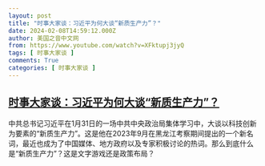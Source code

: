 ```yaml
---
layout: post
title: "时事大家谈：习近平为何大谈“新质生产力”？"
date: 2024-02-08T14:59:12.000Z
author: 美国之音中文网
from: https://www.youtube.com/watch?v=XFktupj3jyQ
tags: [ 时事大家谈 ]
comments: True
categories: [ 时事大家谈 ]
---
```

<!--1707404352000-->
[时事大家谈：习近平为何大谈“新质生产力”？](https://www.youtube.com/watch?v=XFktupj3jyQ)
------

<div>
中共总书记习近平在1月31日的一场中共中央政治局集体学习中，大谈以科技创新为要素的“新质生产力”。这是他在2023年9月在黑龙江考察期间提出的一个新名词，最近也成为了中国媒体、地方政府以及专家积极讨论的热词。那么到底什么是“新质生产力”？这是文字游戏还是政策布局？
</div>
